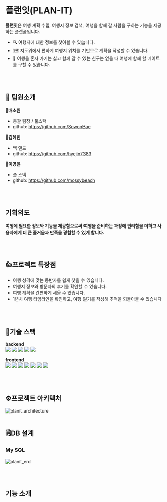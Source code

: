 # 플랜잇(PLAN-IT)
**플랜잇**은 여행 계획 수립, 여행지 정보 검색, 여행을 함께 갈 사람을 구하는 기능을 제공하는 플랫폼입니다.

- 🔍 여행지에 대한 정보를 찾아볼 수 있습니다.
- 🗺️ 지도위에서 편하게 여행지 위치를 기반으로 계획을 작성할 수 있습니다.
- 🙋 여행을 혼자 가기는 싫고 함께 갈 수 있는 친구는 없을 때 여행에 함께 할 메이트를 구할 수 있습니다. 

<br><br>

## 💁 팀원소개
**💛배소원**
 - 총괄 팀장 / 풀스택
 - github: https://github.com/SowonBae

**💙김혜진**
 - 백 앤드
 - github: https://github.com/hyejin7383

**💚이영윤**
 - 풀 스택
 - github: https://github.com/mossybeach


<br><br>

## 기획의도
**여행에 필요한 정보와 기능을 제공함으로써 여행을 준비하는 과정에 편리함을 더하고 사용자에게 더 큰 즐거움과 만족을 경험할 수 있게 합니다.**

<br><br>

## 👍프로젝트 특장점
- 여행 성격에 맞는 동반자를 쉽게 찾을 수 있습니다.
- 여행지 정보와 방문자의 후기를 확인할 수 있습니다.
- 여행 계획을 간편하게 세울 수 있습니다.
- 1년치 여행 타임라인을 확인하고, 여행 일기를 작성해 추억을 되돌아볼 수 있습니다


<br><br>

## 📑기술 스택
**backend**<br>
<img src="https://img.shields.io/badge/Java-6DB33F?style=flat-quare&amp;logo=Java&amp;logoColor=white"> <img src="https://img.shields.io/badge/Spring Boot-6DB33F?style=flat-quare&amp;logo=SpringBoot&amp;logoColor=white"> <img src="https://img.shields.io/badge/Spring Security-6DB33F?style=flat-square&amp;logo=Spring Security&amp;logoColor=white"> <img src="https://img.shields.io/badge/MySQL-4479A1?style=flat-square&amp;logo=MySQL&amp;logoColor=white"> <img src="https://img.shields.io/badge/Gradle-02402A?style=flat-square&amp;logo=Gradle&amp;logoColor=white"> 


**frontend**<br>
<img src="https://img.shields.io/badge/React-61DAFB?style=flat-square&amp;logo=React&amp;logoColor=black"> <img src="https://img.shields.io/badge/Node.js-339933?style=flat-square&amp;logo=Node.js&amp;logoColor=white"> <img src="https://img.shields.io/badge/Vite-646CFF?style=flat-square&amp;logo=Vite&amp;logoColor=white"> <img src="https://img.shields.io/badge/Tailwind CSS-06B6D4?style=flat-square&amp;logo=TailwindCSS&amp;logoColor=white"> <img src="https://img.shields.io/badge/Axios-5A29E4?style=flat-square&amp;logo=Axios&amp;logoColor=white">  <img src="https://img.shields.io/badge/Kakao Map-FFCD00?style=flat-square&amp;logo=Kakao&amp;logoColor=white"> <img src="https://img.shields.io/badge/Tour API-6DA252?style=flat-square&amp;logo=Tour API&amp;logoColor=white">

<br><br>

## ⚙️프로젝트 아키텍처
![planit_architecture](https://github.com/user-attachments/assets/91f769ba-45e6-4688-8c43-785dd9789822)
<br><br>

## 🗒️DB 설계
### My SQL
![planit_erd](https://github.com/user-attachments/assets/9078257b-efad-4d6d-b22b-e9059d46c391)

<br><br>

## 기능 소개

    




